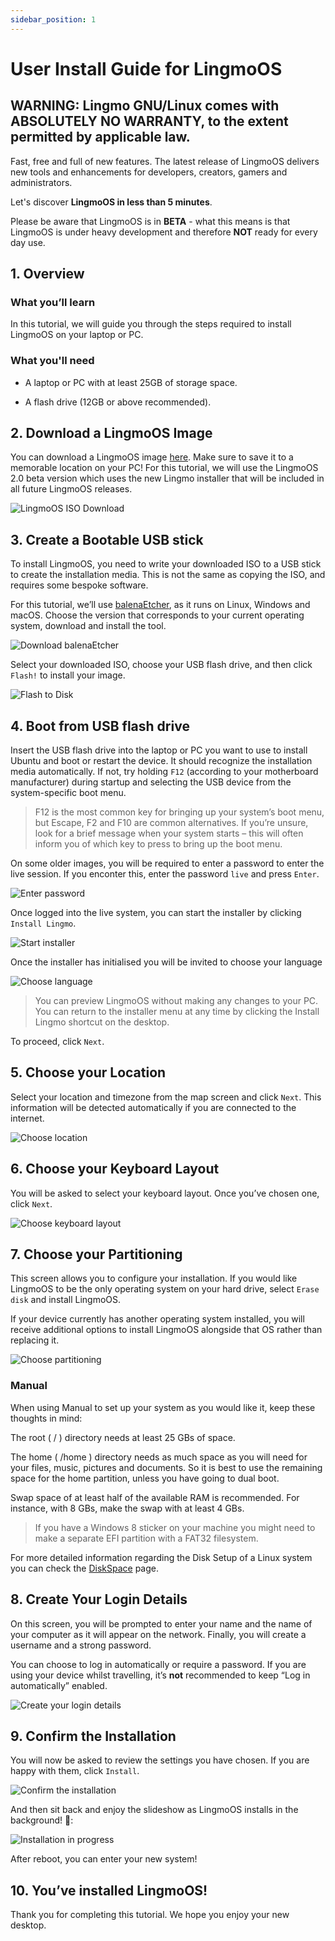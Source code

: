 ```yaml
---
sidebar_position: 1
---
```


# User Install Guide for LingmoOS

## WARNING: Lingmo GNU/Linux comes with ABSOLUTELY NO WARRANTY, to the extent permitted by applicable law.

Fast, free and full of new features. The latest release of LingmoOS delivers new tools and enhancements for developers, creators, gamers and administrators. 

Let's discover **LingmoOS in less than 5 minutes**.

Please be aware that LingmoOS is in **BETA** - what this means is that LingmoOS is under heavy development and therefore **NOT** ready for every day use.

## 1. Overview

### What you’ll learn

In this tutorial, we will guide you through the steps required to install LingmoOS on your laptop or PC.

### What you'll need

- A laptop or PC with at least 25GB of storage space.

- A flash drive (12GB or above recommended).

## 2. Download a LingmoOS Image

You can download a LingmoOS image [here](https://lingmo.org/download). Make sure to save it to a memorable location on your PC! For this tutorial, we will use the LingmoOS 2.0 beta version which uses the new Lingmo installer that will be included in all future LingmoOS releases.

![LingmoOS ISO Download](./img/1.jpg)

## 3. Create a Bootable USB stick

To install LingmoOS, you need to write your downloaded ISO to a USB stick to create the installation media. This is not the same as copying the ISO, and requires some bespoke software.

For this tutorial, we’ll use [balenaEtcher](https://etcher.balena.io/), as it runs on Linux, Windows and macOS. Choose the version that corresponds to your current operating system, download and install the tool.

![Download balenaEtcher](./img/2.jpg)

Select your downloaded ISO, choose your USB flash drive, and then click `Flash!` to install your image.

![Flash to Disk](./img/3.jpg)

## 4. Boot from USB flash drive

Insert the USB flash drive into the laptop or PC you want to use to install Ubuntu and boot or restart the device. It should recognize the installation media automatically. If not, try holding `F12` (according to your motherboard manufacturer) during startup and selecting the USB device from the system-specific boot menu.

> F12 is the most common key for bringing up your system’s boot menu, but Escape, F2 and F10 are common alternatives. If you’re unsure, look for a brief message when your system starts – this will often inform you of which key to press to bring up the boot menu.

On some older images, you will be required to enter a password to enter the live session. If you enconter this, enter the password `live` and press `Enter`.

![Enter password](./img/4.jpg)

Once logged into the live system, you can start the installer by clicking `Install Lingmo`.

![Start installer](./img/5.jpg)

Once the installer has initialised you will be invited to choose your language

![Choose language](./img/6.jpg)

> You can preview LingmoOS without making any changes to your PC. You can return to the installer menu at any time by clicking the Install Lingmo shortcut on the desktop.

To proceed, click `Next`.

## 5. Choose your Location

Select your location and timezone from the map screen and click `Next`. This information will be detected automatically if you are connected to the internet.

![Choose location](./img/7.jpg)

## 6. Choose your Keyboard Layout

You will be asked to select your keyboard layout. Once you’ve chosen one, click `Next`.

![Choose keyboard layout](./img/8.jpg)

## 7. Choose your Partitioning

This screen allows you to configure your installation. If you would like LingmoOS to be the only operating system on your hard drive, select `Erase disk` and install LingmoOS.

If your device currently has another operating system installed, you will receive additional options to install LingmoOS alongside that OS rather than replacing it.

![Choose partitioning](./img/9.jpg)

### Manual

When using Manual to set up your system as you would like it, keep these thoughts in mind:

The root ( / ) directory needs at least 25 GBs of space.

The home ( /home ) directory needs as much space as you will need for your files, music, pictures and documents. So it is best to use the remaining space for the home partition, unless you have going to dual boot.

Swap space of at least half of the available RAM is recommended. For instance, with 8 GBs, make the swap with at least 4 GBs.

> If you have a Windows 8 sticker on your machine you might need to make a separate EFI partition with a FAT32 filesystem.

For more detailed information regarding the Disk Setup of a Linux system you can check the [DiskSpace](disk_space.md) page.

## 8. Create Your Login Details

On this screen, you will be prompted to enter your name and the name of your computer as it will appear on the network. Finally, you will create a username and a strong password.

You can choose to log in automatically or require a password. If you are using your device whilst travelling, it’s **not** recommended to keep “Log in automatically” enabled.

![Create your login details](./img/10.jpg)

## 9. Confirm the Installation

You will now be asked to review the settings you have chosen. If you are happy with them, click `Install`.

![Confirm the installation](./img/11.jpg)

And then sit back and enjoy the slideshow as LingmoOS installs in the background! 🙂:

![Installation in progress](./img/12.jpg)

After reboot, you can enter your new system!

## 10. You’ve installed LingmoOS!

Thank you for completing this tutorial. We hope you enjoy your new desktop.
